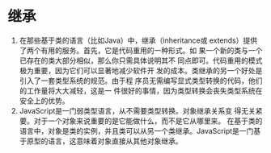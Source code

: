 # 继承

1. 在那些基于类的语言（比如Java）中，继承（inheritance或 extends）提供了两个有用的服务。首先，它是代码重用的一种形式。如 果一个新的类与一个已存在的类大部分相似，那么你只需具体说明其不 同点即可。代码重用的模式极为重要，因为它们可以显著地减少软件开 发的成本。类继承的另一个好处是引入了一套类型系统的规范。由于程 序员无需编写显式类型转换的代码，他们的工作量将大大减轻，这是一 件很好的事情，因为类型转换会丧失类型系统在安全上的优势。
2. JavaScript是一门弱类型语言，从不需要类型转换。对象继承关系变 得无关紧要。对于一个对象来说重要的是它能做什么，而不是它从哪里来。
在基于类的语言中，对象是类的实例，并且类可以从另一个类继承。JavaScript是一门基于原型的语言，这意味着对象直接从其他对象继承。
